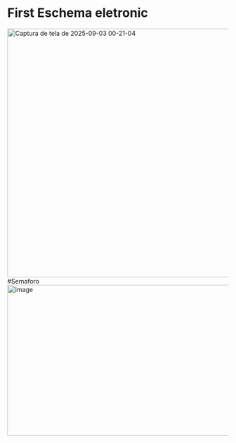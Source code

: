 # First Eschema eletronic
<img width="763" height="567" alt="Captura de tela de 2025-09-03 00-21-04" src="https://github.com/user-attachments/assets/727ce637-23db-40f6-bdb8-cc05a1cd893b" />
#Semaforo
<img width="537" height="344" alt="image" src="https://github.com/user-attachments/assets/d7e8f50f-d6b8-4f84-a35c-c3c45fc0e671" />

